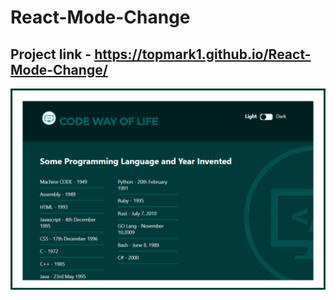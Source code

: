 # React-Mode-Change

## Project link - https://topmark1.github.io/React-Mode-Change/

<a href='https://topmark1.github.io/React-Mode-Change/'>![image](https://github.com/Topmark1/React-Mode-Change/blob/master/src/images/Capture.PNG)</a>
